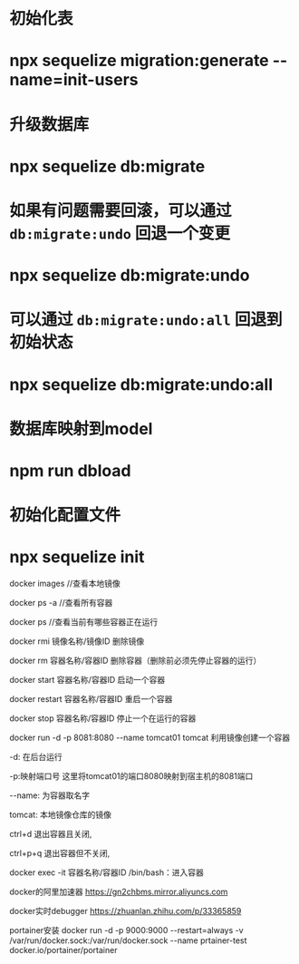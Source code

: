 # 初始化表
# npx sequelize migration:generate --name=init-users

# 升级数据库
# npx sequelize db:migrate
# 如果有问题需要回滚，可以通过 `db:migrate:undo` 回退一个变更
# npx sequelize db:migrate:undo
# 可以通过 `db:migrate:undo:all` 回退到初始状态
# npx sequelize db:migrate:undo:all
# 数据库映射到model 
# npm run dbload
# 初始化配置文件
# npx sequelize init

docker images        //查看本地镜像

docker ps -a         //查看所有容器

docker ps            //查看当前有哪些容器正在运行

docker rmi 镜像名称/镜像ID    删除镜像

docker rm 容器名称/容器ID     删除容器（删除前必须先停止容器的运行）

docker start 容器名称/容器ID      启动一个容器

docker restart 容器名称/容器ID     重启一个容器

docker stop 容器名称/容器ID     停止一个在运行的容器

docker run -d -p 8081:8080 --name tomcat01 tomcat 利用镜像创建一个容器

-d: 在后台运行

-p:映射端口号 这里将tomcat01的端口8080映射到宿主机的8081端口

--name: 为容器取名字

tomcat: 本地镜像仓库的镜像 

ctrl+d 退出容器且关闭,

ctrl+p+q 退出容器但不关闭,

docker exec -it 容器名称/容器ID /bin/bash：进入容器

docker的阿里加速器 https://gn2chbms.mirror.aliyuncs.com

docker实时debugger https://zhuanlan.zhihu.com/p/33365859


portainer安装
docker run -d -p 9000:9000
--restart=always
-v /var/run/docker.sock:/var/run/docker.sock
--name prtainer-test
docker.io/portainer/portainer